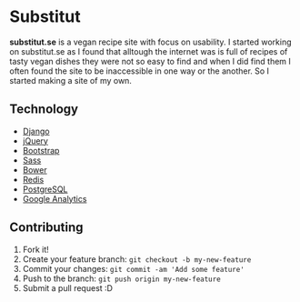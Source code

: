 # Substitut

**substitut.se** is a vegan recipe site with focus on usability. I started
working on substitut.se as I found that alltough the internet was is full of recipes 
of tasty vegan dishes they were not so easy to find and when I did find them I often 
found the site to be inaccessible in one way or the another. So I started making a 
site of my own.

## Technology

* [Django](https://www.djangoproject.com/)
* [jQuery](https://jquery.com/)
* [Bootstrap](http://getbootstrap.com/)
* [Sass](http://sass-lang.com/)
* [Bower](http://bower.io/)
* [Redis](http://redis.io/)
* [PostgreSQL](http://www.postgresql.org/)
* [Google Analytics](https://www.google.com/analytics/)

## Contributing

1. Fork it!
2. Create your feature branch: `git checkout -b my-new-feature`
3. Commit your changes: `git commit -am 'Add some feature'`
4. Push to the branch: `git push origin my-new-feature`
5. Submit a pull request :D
